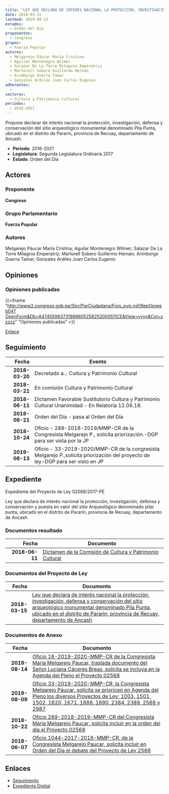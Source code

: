 ```yaml
---
title: "LEY QUE DECLARA DE INTERÉS NACIONAL LA PROTECCIÓN, INVESTIGACIÓN, DEFENSA Y CONSERVACIÓN DEL SITIO ARQUEOLÓGICO MONUMENTAL DENOMINADO PILA PUNTA, UBICADO EN EL DISTRITO DE PARARÍN, PROVINCIA DE RECUAY, DEPARTAMENTO DE ANCASH"
date: 2018-03-15
lastmod: 2019-08-13
estados: 
  - Orden del Día
proponentes: 
  - Congreso
grupos: 
  - Fuerza Popular
autores: 
  - Melgarejo Páucar María Cristina
  - Aguilar Montenegro Wilmer
  - Salazar De La Torre Milagros Emperatriz
  - Martorell Sobero Guillermo Hernán
  - Arimborgo Guerra Tamar
  - Gonzales Ardiles Juan Carlos Eugenio
adherentes: 
  - 
sectores: 
  - Cultura y Patrimonio Cultural
periodos: 
  - 2016-2021
---
```


Propone declarar de interés nacional la protección, investigación, defensa y conservación del sitio arqueológico monumental denominado Pila Punta, ubicado en el distrito de Pararín, provincia de Recuay, departamento de Ancash.

- **Periodo**: 2016-2021
- **Legislatura**: Segunda Legislatura Ordinaria 2017
- **Estado**: Orden del Día

## Actores

### Proponente

**Congreso**

### Grupo Parlamentario

**Fuerza Popular**

### Autores

Melgarejo Páucar María Cristina; Aguilar Montenegro Wilmer; Salazar De La Torre Milagros Emperatriz; Martorell Sobero Guillermo Hernán; Arimborgo Guerra Tamar; Gonzales Ardiles Juan Carlos Eugenio


## Opiniones

### Opiniones publicadas

{{<iframe "http://www2.congreso.gob.pe/Sicr/ParCiudadana/Foro_pvp.nsf/RepOpiweb04?OpenForm&Db=A47455983731988605258252000511CE&View=yyyy&Col=zzzzz" "Opiniones publicadas" >}}

[Enlace](http://www2.congreso.gob.pe/Sicr/ParCiudadana/Foro_pvp.nsf/RepOpiweb04?OpenForm&Db=A47455983731988605258252000511CE&View=yyyy&Col=zzzzz)

## Seguimiento

| Fecha | Evento |
|------:|--------|
| **2018-03-20** | Decretado a... Cultura y Patrimonio Cultural|
| **2018-03-21** | En comisión Cultura y Patrimonio Cultural|
| **2018-06-11** | Dictamen Favorable Sustitutorio Cultura y Patrimonio Cultural Unanimidad - En Relatoría 12.06.18.|
| **2018-08-21** | Orden del Día - pasa al Orden del Día|
| **2018-10-24** | Oficio - 289-2018-2019/MMP-CR de la Congresista Melgarejo P., solicita priorización.-DGP para ser vista por la JP|
| **2019-08-13** | Oficio - 33-2019-2020/MMP-CR de la congresista Melgarejo P.,solicita priorización del proyecto de ley-DGP para ser visto en JP|


## Expediente

Expediente del Proyecto de Ley 02568/2017-PE

Ley que declara de interés nacional la protección, investigación, defensa y conservación y puesta en valor del sitio Arqueológico denominado pilar punta, ubicado en el distrito de Pararin, provincia de Recuay, departamento de Ancash


### Documentos resultado

| Fecha | Documento |
|------:|--------|
| **2018-06-11** | [Dictamen de la Comisión de Cultura y Patrimonio Cultural](http://www.leyes.congreso.gob.pe/Documentos/2016_2021/Dictamenes/Proyectos_de_Ley/02568DC05MAY20180611.pdf) |

### Documentos del Proyecto de Ley

| Fecha | Documento |
|------:|--------|
| **2018-03-15** | [Ley que declara de interés nacional la protección, investigación, defensa y conservación del sitio arqueológico monumental denominado Pila Punta, ubicado en el distrito de Pararin, provincia de Recuay, departamento de Ancash](http://www.leyes.congreso.gob.pe/Documentos/2016_2021/Proyectos_de_Ley_y_de_Resoluciones_Legislativas/PL0256820180315.pdf) |

### Documentos de Anexo

| Fecha | Documento |
|------:|--------|
| **2019-08-14** | [Oficio 18-2019-2020-MMP-CR de la Congresista María Melgarejo Paucar, traslada documento del Señor Luciana Cáceres Breas, solicita se incluya en la Agenda del Pleno el Proyecto 02568](http://www.leyes.congreso.gob.pe/Documentos/2016_2021/Oficios/Congresistas/OFICIO-18-2019-2020-MMP-CR.pdf) |
| **2019-08-09** | [Oficio 33-2019-2020-MMP-CR, la Congresista Melgarejo Páucar, solicita se prioricen en Agenda del Pleno los diversos Proyectos de Ley; 1003, 1501, 1502, 1620, 1671, 1688, 1890, 2384, 2389, 2568 y 2987](http://www.leyes.congreso.gob.pe/Documentos/2016_2021/Oficios/Congresistas/OFICIO-33-2019-2020-MMP-CR.pdf) |
| **2018-10-22** | [Oficio 289-2018-2019-MMP-CR del Congresista Maria Melgarejo Paucar, solicita incluir en la orden del día el Proyecto 02568](http://www.leyes.congreso.gob.pe/Documentos/2016_2021/Oficios/Congresistas/OFICIO-289-2018-2019-MMP-CR.pdf) |
| **2018-06-07** | [Oficio 1044-2017-2018-MMP-CR, de la Congresista Melgarejo Paucar, solicita incluir en Orden del Día el debate del Proyecto de Ley 2568](http://www.leyes.congreso.gob.pe/Documentos/2016_2021/Oficios/Congresistas/OFICIO-1044-2017-2018-MMP-CR.pdf) |

## Enlaces 

- [Seguimiento](http://www2.congreso.gob.pehttp://www2.congreso.gob.pe/Sicr/TraDocEstProc/CLProLey2016.nsf/f7fff46988ca05b1052578e100829cc7/0a770d59af95557605258251007c9af5?OpenDocument)
- [Expediente Digital](http://www2.congreso.gob.pehttp://www2.congreso.gob.pe/Sicr/TraDocEstProc/CLProLey2016.nsf/f7fff46988ca05b1052578e100829cc7/0a770d59af95557605258251007c9af5?OpenDocument&Click=05257FB7005EB655.eb71d0cf91d8294e05256cdf006b5706/$Body/0.1C6C)
